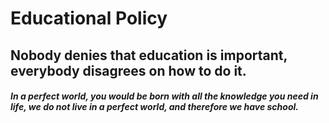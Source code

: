 # Educational Policy

## Nobody denies that education is important, everybody disagrees on how to do it.

##### In a perfect world, you would be born with all the knowledge you need in life, we do not live in a perfect world, and therefore we have school.
